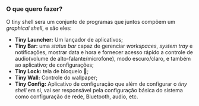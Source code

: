 ### O que quero fazer?

O tiny shell sera um conjunto de programas que juntos compõem um _graphical
shell_, e são eles:

- **Tiny Launcher:** Um lançador de aplicativos;
- **Tiny Bar:** uma _status bar_ capaz de gerenciar _workspaces_, _system tray_ e
  notificações, mostrar data e hora e fornecer acesso rápido a controle de audio(volume de
  alto-falante/microfone), modo escuro/claro, e também ao aplicativo;
  de configurações;
- **Tiny Lock:** tela de bloqueio 🤷;
- **Tiny Wall:** Controle do wallpaper;
- **Tiny Config:** Aplicativo de configuração que além de configurar o _tiny shell_
  em si, vai ser responsável pela configuração básica do sistema como
  configuração de rede, Bluetooth, audio, etc.
